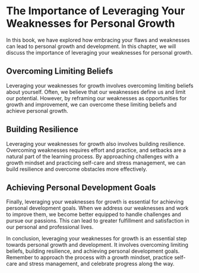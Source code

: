The Importance of Leveraging Your Weaknesses for Personal Growth
==================================================================================================================

In this book, we have explored how embracing your flaws and weaknesses can lead to personal growth and development. In this chapter, we will discuss the importance of leveraging your weaknesses for personal growth.

Overcoming Limiting Beliefs
---------------------------

Leveraging your weaknesses for growth involves overcoming limiting beliefs about yourself. Often, we believe that our weaknesses define us and limit our potential. However, by reframing our weaknesses as opportunities for growth and improvement, we can overcome these limiting beliefs and achieve personal growth.

Building Resilience
-------------------

Leveraging your weaknesses for growth also involves building resilience. Overcoming weaknesses requires effort and practice, and setbacks are a natural part of the learning process. By approaching challenges with a growth mindset and practicing self-care and stress management, we can build resilience and overcome obstacles more effectively.

Achieving Personal Development Goals
------------------------------------

Finally, leveraging your weaknesses for growth is essential for achieving personal development goals. When we address our weaknesses and work to improve them, we become better equipped to handle challenges and pursue our passions. This can lead to greater fulfillment and satisfaction in our personal and professional lives.

In conclusion, leveraging your weaknesses for growth is an essential step towards personal growth and development. It involves overcoming limiting beliefs, building resilience, and achieving personal development goals. Remember to approach the process with a growth mindset, practice self-care and stress management, and celebrate progress along the way.
